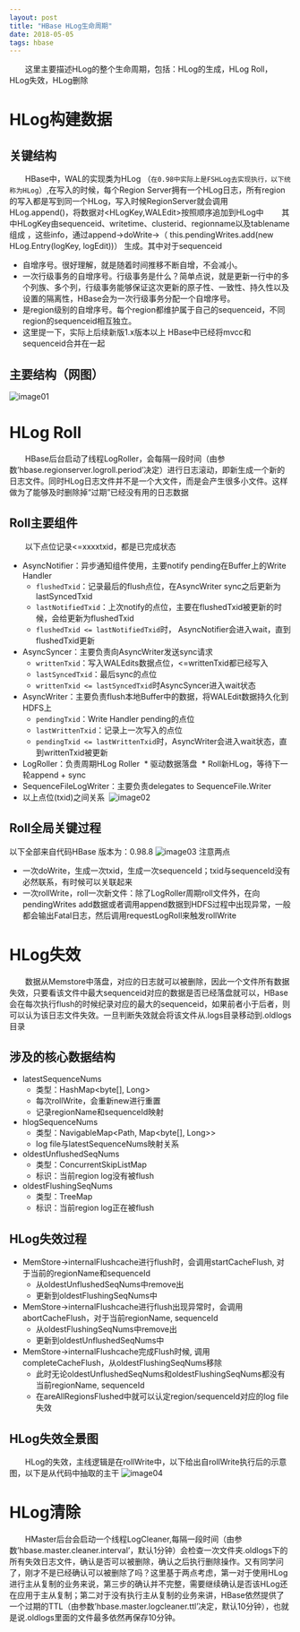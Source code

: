 ```yaml
---
layout: post
title: "HBase HLog生命周期"
date: 2018-05-05
tags: hbase
---
```


&emsp;&emsp;这里主要描述HLog的整个生命周期，包括：HLog的生成，HLog Roll，HLog失效，HLog删除

# HLog构建数据
## 关键结构
&emsp;&emsp;HBase中，WAL的实现类为HLog （`在0.98中实际上是FSHLog去实现执行，以下统称为HLog`）,在写入的时候，每个Region Server拥有一个HLog日志，所有region的写入都是写到同一个HLog，写入时候RegionServer就会调用HLog.append()，将数据对<HLogKey,WALEdit>按照顺序追加到HLog中
&emsp;&emsp;其中HLogKey由sequenceid、writetime、clusterid、regionname以及tablename组成 ，这些info，通过append->doWrite->（ this.pendingWrites.add(new HLog.Entry(logKey, logEdit))） 生成。其中对于sequenceid
* 自增序号。很好理解，就是随着时间推移不断自增，不会减小。
* 一次行级事务的自增序号。行级事务是什么？简单点说，就是更新一行中的多个列族、多个列，行级事务能够保证这次更新的原子性、一致性、持久性以及设置的隔离性，HBase会为一次行级事务分配一个自增序号。
* 是region级别的自增序号。每个region都维护属于自己的sequenceid，不同region的sequenceid相互独立。
* 这里提一下，实际上后续新版1.x版本以上 HBase中已经将mvcc和sequenceid合并在一起

## 主要结构（网图）
![image01](https://igithu.github.io/summary/images/hlog.png)

# HLog Roll
&emsp;&emsp;HBase后台启动了线程LogRoller，会每隔一段时间（由参数’hbase.regionserver.logroll.period’决定）进行日志滚动，即新生成一个新的日志文件。同时HLog日志文件并不是一个大文件，而是会产生很多小文件。这样做为了能够及时删除掉“过期”已经没有用的日志数据
## Roll主要组件
&emsp;&emsp;以下点位记录<=xxxxtxid，都是已完成状态
* AsyncNotifier：异步通知组件使用，主要notify pending在Buffer上的Write Handler
  * `flushedTxid`：记录最后的flush点位，在AsyncWriter sync之后更新为lastSyncedTxid
  * `lastNotifiedTxid`：上次notify的点位，主要在flushedTxid被更新的时候，会给更新为flushedTxid
  * `flushedTxid <= lastNotifiedTxid`时， AsyncNotifier会进入wait，直到flushedTxid更新
* AsyncSyncer：主要负责向AsyncWriter发送sync请求 
  * `writtenTxid`：写入WALEdits数据点位，<=writtenTxid都已经写入
  * `lastSyncedTxid`：最后sync的点位
  * `writtenTxid <= lastSyncedTxid`时AsyncSyncer进入wait状态
* AsyncWriter：主要负责flush本地Buffer中的数据，将WALEdit数据持久化到HDFS上
  * `pendingTxid`：Write Handler pending的点位
  * `lastWrittenTxid`：记录上一次写入的点位
  * `pendingTxid <= lastWrittenTxid`时，AsyncWriter会进入wait状态，直到writtenTxid被更新
* LogRoller：负责周期HLog Roller
  * 驱动数据落盘
  * Roll新HLog，等待下一轮append + sync
* SequenceFileLogWriter：主要负责delegates to SequenceFile.Writer
* 以上点位(txid)之间关系
  ![image02](https://igithu.github.io/summary/images/txid.png)


## Roll全局关键过程
以下全部来自代码HBase 版本为：0.98.8
![image03](https://igithu.github.io/summary/images/hlog-disk.png)
注意两点
* 一次doWrite，生成一次txid，生成一次sequenceId；txid与sequenceId没有必然联系，有时候可以关联起来
* 一次rollWrite，roll一次新文件：除了LogRoller周期roll文件外，在向pendingWrites add数据或者调用append数据到HDFS过程中出现异常，一般都会输出Fatal日志，然后调用requestLogRoll来触发rollWrite

# HLog失效
&emsp;&emsp;数据从Memstore中落盘，对应的日志就可以被删除，因此一个文件所有数据失效，只要看该文件中最大sequenceid对应的数据是否已经落盘就可以，HBase会在每次执行flush的时候纪录对应的最大的sequenceid，如果前者小于后者，则可以认为该日志文件失效。一旦判断失效就会将该文件从.logs目录移动到.oldlogs目录
## 涉及的核心数据结构
* latestSequenceNums
  * 类型：HashMap<byte[], Long>
  * 每次rollWrite，会重新new进行重置
  * 记录regionName和sequenceId映射
* hlogSequenceNums
  * 类型：NavigableMap<Path, Map<byte[], Long>>
  * log file与latestSequenceNums映射关系
* oldestUnflushedSeqNums
  * 类型：ConcurrentSkipListMap
  * 标识：当前region log没有被flush
* oldestFlushingSeqNums
  * 类型：TreeMap
  * 标识：当前region log正在被flush
  
## HLog失效过程
* MemStore->internalFlushcache进行flush时，会调用startCacheFlush, 对于当前的regionName和sequenceId
  * 从oldestUnflushedSeqNums中remove出
  * 更新到oldestFlushingSeqNums中
* MemStore->internalFlushcache进行flush出现异常时，会调用abortCacheFlush，对于当前regionName, sequenceId
  * 从oldestFlushingSeqNums中remove出
  * 更新到oldestUnflushedSeqNums中
* MemStore->internalFlushcache完成Flush时候, 调用completeCacheFlush，从oldestFlushingSeqNums移除
  * 此时无论oldestUnflushedSeqNums和oldestFlushingSeqNums都没有当前regionName, sequenceId
  * 在areAllRegionsFlushed中就可以认定region/sequenceId对应的log file失效

## HLog失效全景图
&emsp;&emsp;HLog的失效，主线逻辑是在rollWrite中，以下给出自rollWrite执行后的示意图，以下是从代码中抽取的主干
![image04](https://igithu.github.io/summary/images/clean-hlog.png)



# HLog清除
&emsp;&emsp;HMaster后台会启动一个线程LogCleaner,每隔一段时间（由参数’hbase.master.cleaner.interval’，默认1分钟）会检查一次文件夹.oldlogs下的所有失效日志文件，确认是否可以被删除，确认之后执行删除操作。又有同学问了，刚才不是已经确认可以被删除了吗？这里基于两点考虑，第一对于使用HLog进行主从复制的业务来说，第三步的确认并不完整，需要继续确认是否该HLog还在应用于主从复制；第二对于没有执行主从复制的业务来讲，HBase依然提供了一个过期的TTL（由参数’hbase.master.logcleaner.ttl’决定，默认10分钟），也就是说.oldlogs里面的文件最多依然再保存10分钟。

